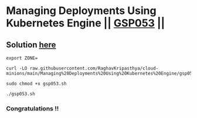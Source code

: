 # Managing Deployments Using Kubernetes Engine || [GSP053](https://www.cloudskillsboost.google/focuses/639?parent=catalog) ||

## Solution [here]()


```
export ZONE=
```
```
curl -LO raw.githubusercontent.com/RaghavKripasthya/cloud-minions/main/Managing%20Deployments%20Using%20Kubernetes%20Engine/gsp053.sh

sudo chmod +x gsp053.sh

./gsp053.sh
```

### Congratulations !!
